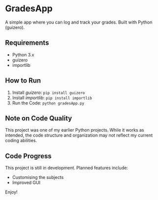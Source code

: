 # GradesApp
A simple app where you can log and track your grades.
Built with Python (guizero).

## Requirements
- Python 3.x
- guizero
- importlib

## How to Run
1. Install *guizero*: `pip install guizero`
2. Install *importlib*: `pip install importlib`
3. Run the Code: `python gradesApp.py`

## Note on Code Quality
This project was one of my earlier Python projects. While it works as intended, the code structure and organization may not reflect my current coding abilities.

## Code Progress
This project is still in development. Planned features include:
- Customising the subjects
- Improved GUI

Enjoy!
